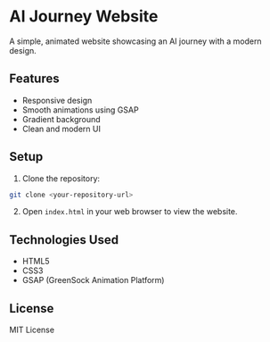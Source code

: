 # AI Journey Website

A simple, animated website showcasing an AI journey with a modern design.

## Features

- Responsive design
- Smooth animations using GSAP
- Gradient background
- Clean and modern UI

## Setup

1. Clone the repository:
```bash
git clone <your-repository-url>
```

2. Open `index.html` in your web browser to view the website.

## Technologies Used

- HTML5
- CSS3
- GSAP (GreenSock Animation Platform)

## License

MIT License 